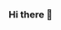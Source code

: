 ### Hi there 👋

<!--
**officialErnests/officialErnests** is a ✨ _special_ ✨ repository because its `README.md` (this file) appears on your GitHub profile.

Here are some ideas to get you started:

- 🔭 I’m currently working on LatAll
- 🌱 I’m currently learning Lat. val.
- 👯 I’m looking to collaborate on anything
- 🤔 I’m looking for help with code
- 💬 Ask me about asm
- 📫 How to reach me: comments
- 😄 Pronouns: he
- ⚡ Fun fact: i exist
-->

